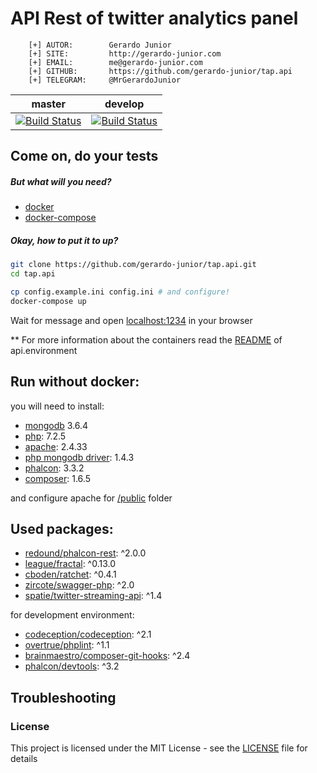 # API Rest of twitter analytics panel


```
    [+] AUTOR:        Gerardo Junior
    [+] SITE:         http://gerardo-junior.com
    [+] EMAIL:        me@gerardo-junior.com
    [+] GITHUB:       https://github.com/gerardo-junior/tap.api
    [+] TELEGRAM:     @MrGerardoJunior
```

| master  | develop  |
| :------------: | :------------: |
| [![Build Status](https://api.travis-ci.org/gerardo-junior/TAP.api.svg?branch=master)](https://travis-ci.org/gerardo-junior/TAP.api)  |  [![Build Status](https://api.travis-ci.org/gerardo-junior/TAP.api.svg?branch=develop)](https://travis-ci.org/gerardo-junior/TAP.api) |

## Come on, do your tests

##### But what will you need?

- [docker](https://docs.docker.com/install/)
- [docker-compose](https://docs.docker.com/compose/)

##### Okay, how to put it to up?

```bash
git clone https://github.com/gerardo-junior/tap.api.git
cd tap.api

cp config.example.ini config.ini # and configure!
docker-compose up
```

Wait for message and open [localhost:1234](http://localhost:1234) in your browser

** For more information about the containers read the [README](http://github.com/gerardo-junior/TAP.api.environment) of api.environment

## Run without docker:

you will need to install:

- [mongodb](https://www.mongodb.com/) 3.6.4
- [php](https://php.net): 7.2.5 
- [apache](https://www.apache.org/): 2.4.33
- [php mongodb driver](https://docs.mongodb.com/ecosystem/drivers/php/): 1.4.3
- [phalcon](https://phalconphp.com/): 3.3.2
- [composer](https://getcomposer.org/): 1.6.5

and configure apache for [/public](/public) folder

## Used packages:

- [redound/phalcon-rest](https://packagist.org/packages/redound/phalcon-rest): ^2.0.0
- [league/fractal](https://packagist.org/packages/league/fractal): ^0.13.0
- [cboden/ratchet](https://packagist.org/packages/cboden/ratchet): ^0.4.1
- [zircote/swagger-php](https://packagist.org/packages/zircote/swagger-php): ^2.0
- [spatie/twitter-streaming-api](https://packagist.org/packages/spatie/twitter-streaming-api): ^1.4

for development environment:

- [codeception/codeception](https://packagist.org/packages/codeception/codeception): ^2.1
- [overtrue/phplint](https://packagist.org/packages/overtrue/phplint): ^1.1
- [brainmaestro/composer-git-hooks](https://packagist.org/packages/brainmaestro/composer-git-hooks): ^2.4
- [phalcon/devtools](https://packagist.org/packages/phalcon/devtools): ^3.2

## Troubleshooting



### License  
This project is licensed under the MIT License - see the [LICENSE](LICENSE) file for details
